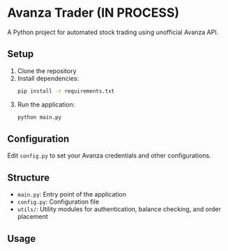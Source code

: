 # Avanza Trader (IN PROCESS)

A Python project for automated stock trading using unofficial Avanza API.

## Setup

1. Clone the repository
2. Install dependencies:
    ```sh
    pip install -r requirements.txt
    ```
3. Run the application:
    ```sh
    python main.py
    ```

## Configuration

Edit `config.py` to set your Avanza credentials and other configurations.

## Structure

- `main.py`: Entry point of the application
- `config.py`: Configuration file
- `utils/`: Utility modules for authentication, balance checking, and order placement

## Usage
